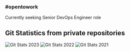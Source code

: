 ### #opentowork
Currently seeking Senior DevOps Engineer role

## Git Statistics from private repositories
![Git Stats 2023](images/git_stats_2023.pn?raw=true "Git Stats 2023")
![Git Stats 2022](images/git_stats_2022.pn?raw=true "Git Stats 2022")
![Git Stats 2021](images/git_stats_2021.pn?raw=true "Git Stats 2021")

<!--
**whateverany/whateverany** is a ✨ _special_ ✨ repository because its `README.md` (this file) appears on your GitHub profile.

Here are some ideas to get you started:

- 🔭 I’m currently working on ...
- 🌱 I’m currently learning ...
- 👯 I’m looking to collaborate on ...
- 🤔 I’m looking for help with ...
- 💬 Ask me about ...
- 📫 How to reach me: ...
- 😄 Pronouns: ...
- ⚡ Fun fact: ...
-->
